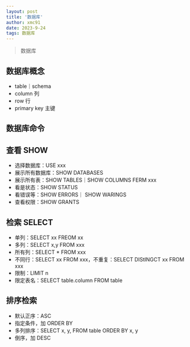 ```yaml
---
layout: post
title: '数据库'
author: xmc91
date: 2023-9-24
tags: 数据库 
---
```

> 数据库

## 数据库概念
+ table｜schema
+ column 列
+ row 行
+ primary key 主键

## 数据库命令

## 查看 SHOW
+ 选择数据库：USE xxx
+ 展示所有数据库：SHOW DATABASES
+ 展示所有表：SHOW TABLES｜SHOW COLUMNS FERM xxx
+ 看是状态：SHOW STATUS
+ 看错误等：SHOW ERRORS｜ SHOW WARINGS
+ 查看权限：SHOW GRANTS

## 检索 SELECT
+ 单列：SELECT xx FREOM xx
+ 多列：SELECT x,y FROM xxx
+ 所有列：SELECT * FROM xxx
+ 不同行：SELECT xx FROM xxx，不重复：SELECT DIStINGCT xx FROM xxx
+ 限制：LIMIT n
+ 限定表名：SELECT table.column FROM table

## 排序检索
+ 默认正序：ASC
+ 指定条件，加 ORDER BY
+ 多列排序：SELECT x, y, FROM table ORDER BY x, y
+ 倒序，加 DESC




